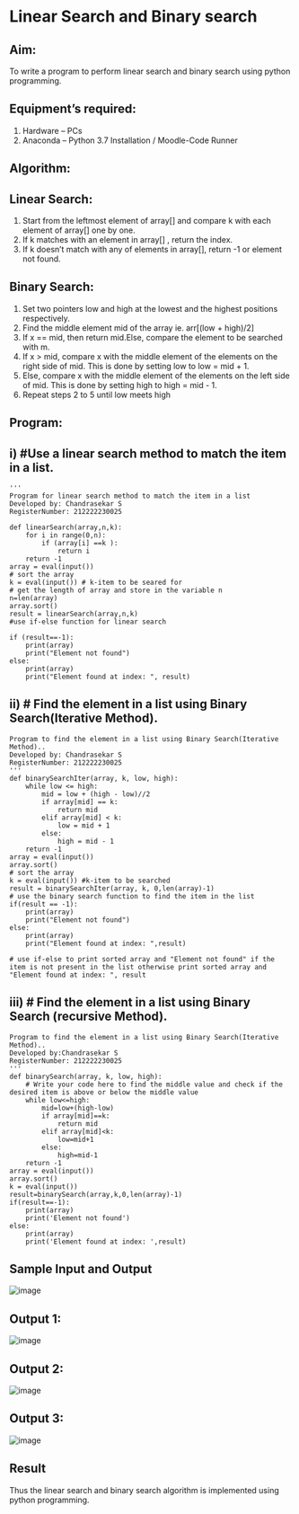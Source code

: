 # Linear Search and Binary search
## Aim:
To write a program to perform linear search and binary search using python programming.
## Equipment’s required:
1.	Hardware – PCs
2.	Anaconda – Python 3.7 Installation / Moodle-Code Runner
## Algorithm:
## Linear Search:
1.	Start from the leftmost element of array[] and compare k with each element of array[] one by one.
2.	If k matches with an element in array[] , return the index.
3.	If k doesn’t match with any of elements in array[], return -1 or element not found.
## Binary Search:
1.	Set two pointers low and high at the lowest and the highest positions respectively.
2.	Find the middle element mid of the array ie. arr[(low + high)/2]
3.	If x == mid, then return mid.Else, compare the element to be searched with m.
4.	If x > mid, compare x with the middle element of the elements on the right side of mid. This is done by setting low to low = mid + 1.
5.	Else, compare x with the middle element of the elements on the left side of mid. This is done by setting high to high = mid - 1.
6.	Repeat steps 2 to 5 until low meets high
## Program:
## i)	#Use a linear search method to match the item in a list.
```
''' 
Program for linear search method to match the item in a list
Developed by: Chandrasekar S
RegisterNumber: 212222230025

def linearSearch(array,n,k):
    for i in range(0,n):
        if (array[i] ==k ):
            return i
    return -1
array = eval(input())
# sort the array
k = eval(input()) # k-item to be seared for
# get the length of array and store in the variable n
n=len(array)
array.sort()
result = linearSearch(array,n,k)
#use if-else function for linear search

if (result==-1):
    print(array)
    print("Element not found")
else:
    print(array)
    print("Element found at index: ", result)
```
## ii)	# Find the element in a list using Binary Search(Iterative Method).
```
Program to find the element in a list using Binary Search(Iterative Method)..
Developed by: Chandrasekar S
RegisterNumber: 212222230025
'''
def binarySearchIter(array, k, low, high):
    while low <= high:
        mid = low + (high - low)//2
        if array[mid] == k:
            return mid
        elif array[mid] < k:
            low = mid + 1
        else:
            high = mid - 1
    return -1
array = eval(input())
array.sort()
# sort the array
k = eval(input()) #k-item to be searched
result = binarySearchIter(array, k, 0,len(array)-1)
# use the binary search function to find the item in the list
if(result == -1):
    print(array)
    print("Element not found")
else:
    print(array)
    print("Element found at index: ",result)

# use if-else to print sorted array and "Element not found" if the item is not present in the list otherwise print sorted array and "Element found at index: ", result
```
## iii)	# Find the element in a list using Binary Search (recursive Method).
```
Program to find the element in a list using Binary Search(Iterative Method)..
Developed by:Chandrasekar S
RegisterNumber: 212222230025
'''
def binarySearch(array, k, low, high):
    # Write your code here to find the middle value and check if the desired item is above or below the middle value
    while low<=high:
        mid=low+(high-low)
        if array[mid]==k:
            return mid
        elif array[mid]<k:
            low=mid+1
        else:
            high=mid-1
    return -1
array = eval(input())
array.sort()
k = eval(input())
result=binarySearch(array,k,0,len(array)-1)
if(result==-1):
    print(array)
    print('Element not found')
else:
    print(array)
    print('Element found at index: ',result)
```
## Sample Input and Output
![image](https://github.com/ChandrasekarS22008273/Search-Algorithm/assets/119643845/9277c5b4-10d9-4e69-9ef1-c4ade9ea2d5e)
## Output 1:
![image](https://github.com/ChandrasekarS22008273/Search-Algorithm/assets/119643845/cf27b50d-d7c5-4a67-b7af-b7dd669ff6c1)
## Output 2:
![image](https://github.com/ChandrasekarS22008273/Search-Algorithm/assets/119643845/15b13ae5-5468-48a3-b19e-c66d54758cba)
## Output 3: 
![image](https://github.com/ChandrasekarS22008273/Search-Algorithm/assets/119643845/f6db5aa0-dd68-421d-989d-ecf31c3ab01d)

## Result
Thus the linear search and binary search algorithm is implemented using python programming.
